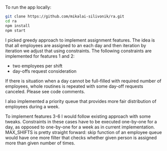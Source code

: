To run the app locally:

```bash
git clone https://github.com/mikalai-silivonik/ra.git
cd ra
npm install
npm start
```

I picked greedy approach to implement assignment features. The idea is that all employees are assigned to an each day and then iteration by iteration we adjust that using constraints. The following constraints are implemented for features 1 and 2:
 - two employees per shift
 - day-offs request consideration

If there is situation when a day cannot be full-filled with required number of employees, whole routines is repeated with some day-off requests canceled. Please see code comments.

I also implemented a priority queue that provides more fair distribution of employees during a week.

To implement features 3-6 I would follow existing approach with some tweaks. Constraints in these cases have to be executed one-by-one for a day, as opposed to one-by-one for a week as in current implementation. MAX_SHIFTS is pretty straight forward: skip function of an employee queue would have one more filter that checks whether given person is assigned more than given number of times.